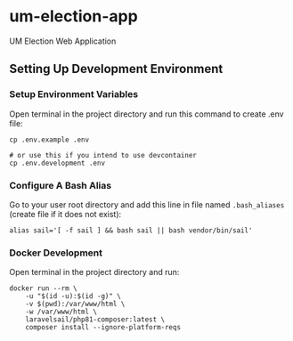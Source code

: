 # um-election-app

UM Election Web Application

## Setting Up Development Environment

### Setup Environment Variables

Open terminal in the project directory and run this command to create .env file:

```shell
cp .env.example .env

# or use this if you intend to use devcontainer
cp .env.development .env
```

### Configure A Bash Alias

Go to your user root directory and add this line in file named `.bash_aliases` (create file if it does not exist):

```shell
alias sail='[ -f sail ] && bash sail || bash vendor/bin/sail'
```

### Docker Development

Open terminal in the project directory and run:

```shell
docker run --rm \
    -u "$(id -u):$(id -g)" \
    -v $(pwd):/var/www/html \
    -w /var/www/html \
    laravelsail/php81-composer:latest \
    composer install --ignore-platform-reqs
```
